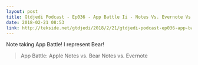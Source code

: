 ```yaml
---
layout: post
title: Gtdjedi Podcast - Ep036 - App Battle Ii - Notes Vs. Evernote Vs. Bear Notes
date: 2018-02-21 08:53
link: http://tekside.net/gtdjedi/2018/2/21/gtdjedi-podcast-ep036-app-battle-ii-notes-vs-evernote-vs-bear-notes
---
```


Note taking App Battle! I represent Bear!

> App Battle: Apple Notes vs. Bear Notes vs. Evernote

​